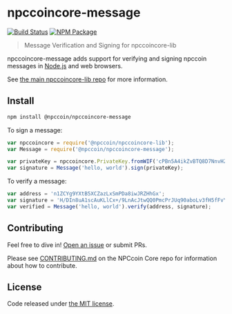 # npccoincore-message

[![Build Status](https://img.shields.io/travis/npccoin/npccoincore-message.svg?branch=master&style=flat-square)](https://travis-ci.org/npccoin/npccoincore-message)
[![NPM Package](https://img.shields.io/npm/v/@npccoin/npccoincore-message.svg?style=flat-square)](https://www.npmjs.org/package/@npccoin/npccoincore-message)

> Message Verification and Signing for npccoincore-lib

npccoincore-message adds support for verifying and signing npccoin messages in [Node.js](http://nodejs.org/) and web browsers.

See [the main npccoincore-lib repo](https://github.com/npccoin/npccoincore-lib) for more information.

## Install

```sh
npm install @npccoin/npccoincore-message
```

To sign a message:

```javascript
var npccoincore = require('@npccoin/npccoincore-lib');
var Message = require('@npccoin/npccoincore-message');

var privateKey = npccoincore.PrivateKey.fromWIF('cPBn5A4ikZvBTQ8D7NnvHZYCAxzDZ5Z2TSGW2LkyPiLxqYaJPBW4');
var signature = Message('hello, world').sign(privateKey);
```

To verify a message:

```javascript
var address = 'n1ZCYg9YXtB5XCZazLxSmPDa8iwJRZHhGx';
var signature = 'H/DIn8uA1scAuKLlCx+/9LnAcJtwQQ0PmcPrJUq90aboLv3fH5fFvY+vmbfOSFEtGarznYli6ShPr9RXwY9UrIY=';
var verified = Message('hello, world').verify(address, signature);
```

## Contributing

Feel free to dive in! [Open an issue](https://github.com/npccoin/npccoincore-message/issues/new) or submit PRs.

Please see [CONTRIBUTING.md](https://github.com/npccoin/npccoin/blob/master/CONTRIBUTING.md) on the NPCcoin Core repo for information about how to contribute.

## License

Code released under [the MIT license](LICENSE).
